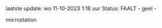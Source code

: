 laatste update: 
wo 11-10-2023  1:18   uur 
Status: FAALT - geel - 
<div class="service R">microstation</div>
